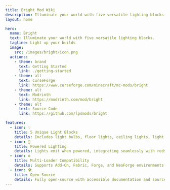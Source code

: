 ```yaml
---
title: Bright Mod Wiki
description: Illuminate your world with five versatile lighting blocks.
layout: home

hero:
  name: Bright
  text: Illuminate your world with five versatile lighting blocks.
  tagline: Light up your builds
  image:
    src: /images/bright/icon.png
  actions:
    - theme: brand
      text: Getting Started
      link: ./getting-started
    - theme: alt
      text: CurseForge
      link: https://www.curseforge.com/minecraft/mc-mods/bright
    - theme: alt
      text: Modrinth
      link: https://modrinth.com/mod/bright
    - theme: alt
      text: Source Code
      link: https://github.com/lpsmods/bright

features:
  - icon: 💡
    title: 5 Unique Light Blocks
    details: Includes light bulbs, floor lights, ceiling lights, light fixtures, and candlesticks.
  - icon: 🔌
    title: Powered Lighting
    details: Lights emit when powered, integrating seamlessly with redstone.
  - icon: ⚙️
    title: Multi-Loader Compatibility
    details: Supports Add-On, Fabric, Forge, and NeoForge environments.
  - icon: 🛠️
    title: Open-Source
    details: Fully open-source with accessible documentation and source code.
---
```

